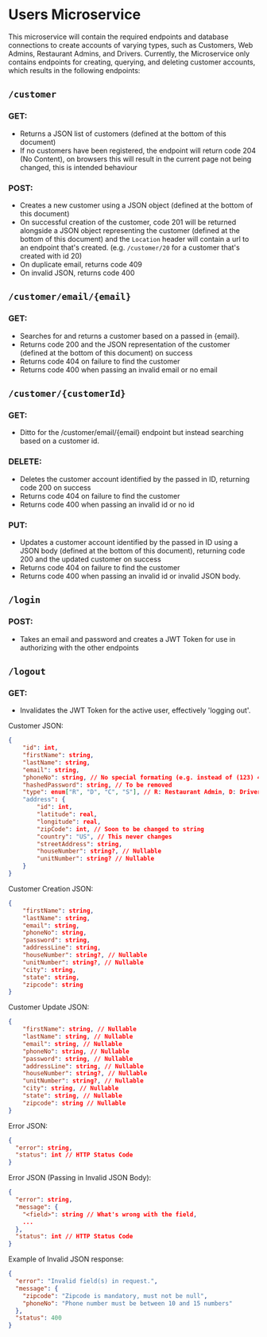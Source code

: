 Users Microservice
===
This microservice will contain the required endpoints and database connections to create accounts of varying types, such as Customers, Web Admins, Restaurant Admins, and Drivers.
Currently, the Microservice only contains endpoints for creating, querying, and deleting customer accounts, which results in the following endpoints:

## `/customer`
### GET:
- Returns a JSON list of customers (defined at the bottom of this document)
- If no customers have been registered, the endpoint will return code 204 (No Content), on browsers this will result in the current page not being changed, this is intended behaviour

### POST:
- Creates a new customer using a JSON object (defined at the bottom of this document)
- On successful creation of the customer, code 201 will be returned alongside a JSON object representing the customer (defined at the bottom of this document) and the `Location` header will contain a url to an endpoint that's created. (e.g. `/customer/20` for a customer that's created with id 20)
- On duplicate email, returns code 409
- On invalid JSON, returns code 400

## `/customer/email/{email}`
### GET:
- Searches for and returns a customer based on a passed in {email}.
- Returns code 200 and the JSON representation of the customer (defined at the bottom of this document) on success
- Returns code 404 on failure to find the customer
- Returns code 400 when passing an invalid email or no email

## `/customer/{customerId}`
### GET:
- Ditto for the /customer/email/{email} endpoint but instead searching based on a customer id.

### DELETE:
- Deletes the customer account identified by the passed in ID, returning code 200 on success
- Returns code 404 on failure to find the customer
- Returns code 400 when passing an invalid id or no id

### PUT:
- Updates a customer account identified by the passed in ID using a JSON body (defined at the bottom of this document), returning code 200 and the updated customer on success
- Returns code 404 on failure to find the customer
- Returns code 400 when passing an invalid id or invalid JSON body.

## `/login`
### POST:
- Takes an email and password and creates a JWT Token for use in authorizing with the other endpoints

## `/logout`
### GET:
- Invalidates the JWT Token for the active user, effectively 'logging out'.

Customer JSON:
```json
{
	"id": int,
	"firstName": string,
	"lastName": string,
	"email": string,
	"phoneNo": string, // No special formating (e.g. instead of (123) 456-7890 it's 1234567890)
	"hashedPassword": string, // To be removed
	"type": enum["R", "D", "C", "S"], // R: Restaurant Admin, D: Driver, C: Customer, S: Site Admin
	"address": {
		"id": int,
		"latitude": real,
		"longitude": real,
		"zipCode": int, // Soon to be changed to string
		"country": "US", // This never changes
		"streetAddress": string,
		"houseNumber": string?, // Nullable
		"unitNumber": string? // Nullable
	}
}
```

Customer Creation JSON:
```json
{
	"firstName": string,
	"lastName": string,
	"email": string,
	"phoneNo": string,
	"password": string,
	"addressLine": string,
	"houseNumber": string?, // Nullable
	"unitNumber": string?, // Nullable
	"city": string,
	"state": string,
	"zipcode": string
}
```

Customer Update JSON:
```json
{
	"firstName": string, // Nullable
	"lastName": string, // Nullable
	"email": string, // Nullable
	"phoneNo": string, // Nullable
	"password": string, // Nullable
	"addressLine": string, // Nullable
	"houseNumber": string?, // Nullable
	"unitNumber": string?, // Nullable
	"city": string, // Nullable
	"state": string, // Nullable
	"zipcode": string // Nullable
}
```

Error JSON:
```json
{
  "error": string,
  "status": int // HTTP Status Code
}
```

Error JSON (Passing in Invalid JSON Body):
```json
{
  "error": string,
  "message": {
    "<field>": string // What's wrong with the field,
    ...
  },
  "status": int // HTTP Status Code
}
```

Example of Invalid JSON response:
```json
{
  "error": "Invalid field(s) in request.",
  "message": {
    "zipcode": "Zipcode is mandatory, must not be null",
    "phoneNo": "Phone number must be between 10 and 15 numbers"
  },
  "status": 400
}
```